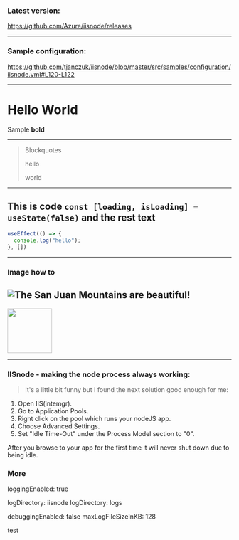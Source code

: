 
### Latest version:
https://github.com/Azure/iisnode/releases

---

### Sample configuration:
https://github.com/tjanczuk/iisnode/blob/master/src/samples/configuration/iisnode.yml#L120-L122

---

Hello World
===

Sample **bold**

---
> Blockquotes
>
> hello
>
> world
---
This is code `const [loading, isLoading] = useState(false)` and the rest text
---
```js
useEffect(() => {
  console.log("hello");
}, [])
```
---
### Image how to
![The San Juan Mountains are beautiful!](https://media.licdn.com/dms/image/D4D12AQFdsGsHzickLA/article-cover_image-shrink_600_2000/0/1678211935896?e=2147483647&v=beta&t=YMbLcv4Whjt6ie_xaCWVhknA23rOJqeZhZnH8g-Uy-U)
---

<img src="https://media.licdn.com/dms/image/D4D12AQFdsGsHzickLA/article-cover_image-shrink_600_2000/0/1678211935896?e=2147483647&v=beta&t=YMbLcv4Whjt6ie_xaCWVhknA23rOJqeZhZnH8g-Uy-U" height="100">

---

### IISnode - making the node process always working:
> It's a little bit funny but I found the next solution good enough for me:

1. Open IIS(intemgr).
2. Go to Application Pools.
3. Right click on the pool which runs your nodeJS app.
4. Choose Advanced Settings.
5. Set "Idle Time-Out" under the Process Model section to "0".

After you browse to your app for the first time it will never shut down due to being idle.

### More

<iisnode 
      loggingEnabled="true" 
      devErrorsEnabled="true" 
      maxLogFiles="100"
      nodeProcessCommandLine="node.exe --trace-deprecation"
    />

loggingEnabled: true

logDirectory: iisnode
logDirectory: logs

debuggingEnabled: false
maxLogFileSizeInKB: 128

test
